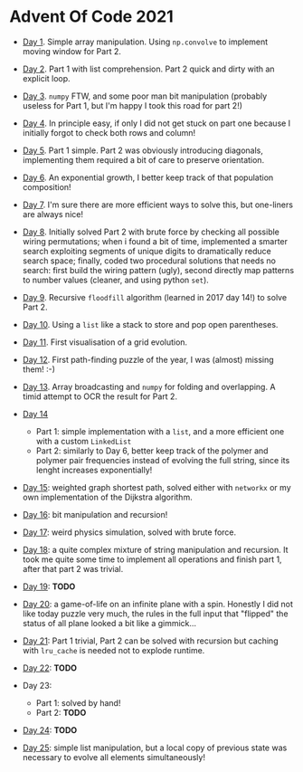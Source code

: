 # Advent Of Code 2021

* [Day 1](Day01.ipynb). Simple array manipulation. Using `np.convolve` to implement moving window for Part 2.

* [Day 2](Day02.ipynb). Part 1 with list comprehension. Part 2 quick and dirty with an explicit loop.

* [Day 3](Day03.ipynb). `numpy` FTW, and some poor man bit manipulation (probably useless for Part 1, but I'm happy I took this road for part 2!)

* [Day 4](Day04.ipynb). In principle easy, if only I did not get stuck on part one because I initially forgot to check both rows and column!

* [Day 5](Day05.ipynb). Part 1 simple. Part 2 was obviously introducing diagonals, implementing them required a bit of care to preserve orientation.

* [Day 6](Day06.ipynb). An exponential growth, I better keep track of that population composition!

* [Day 7](Day07.ipynb). I'm sure there are more efficient ways to solve this, but one-liners are always nice!

* [Day 8](Day08.ipynb). Initially solved Part 2 with brute force by checking all possible wiring permutations; when i found a bit of time, implemented a smarter search exploiting segments of unique digits to dramatically reduce search space; finally, coded two procedural solutions that needs no search: first build the wiring pattern (ugly), second directly map patterns to number values (cleaner, and using python `set`).

* [Day 9](Day09.ipynb). Recursive `floodfill` algorithm (learned in 2017 day 14!) to solve Part 2.

* [Day 10](Day10.ipynb). Using a `list` like a stack to store and pop open parentheses.

* [Day 11](Day11.ipynb). First visualisation of a grid evolution.

* [Day 12](Day12.ipynb). First path-finding puzzle of the year, I was (almost) missing them! :-)

* [Day 13](Day13.ipynb). Array broadcasting and `numpy` for folding and overlapping. A timid attempt to OCR the result for Part 2.

* [Day 14](Day14.ipynb)
   * Part 1: simple implementation with a `list`, and a more efficient one with a custom `LinkedList`
   * Part 2: similarly to Day 6, better keep track of the polymer and polymer pair frequencies instead of evolving the full string, since its lenght increases exponentially!
   
* [Day 15](Day15.ipynb): weighted graph shortest path, solved either with `networkx` or my own implementation of the Dijkstra algorithm.

* [Day 16](Day16.ipynb): bit manipulation and recursion!

* [Day 17](Day17.ipynb): weird physics simulation, solved with brute force.

* [Day 18](Day18.ipynb): a quite complex mixture of string manipulation and recursion. It took me quite some time to implement all operations and finish part 1, after that part 2 was trivial.

* [Day 19](): **TODO**

* [Day 20](Day20.ipynb): a game-of-life on an infinite plane with a spin. Honestly I did not like today puzzle very much, the rules in the full input  that "flipped" the status of all plane looked a bit like a gimmick... 

* [Day 21](Day21.ipynb): Part 1 trivial, Part 2 can be solved with recursion but caching with `lru_cache` is needed not to explode runtime.

* [Day 22](): **TODO**

* Day 23:
   * Part 1: solved by hand!
   * Part 2: **TODO**

* [Day 24](): **TODO**

* [Day 25](Day25.ipynb): simple list manipulation, but a local copy of previous state was necessary to evolve all elements simultaneously!
